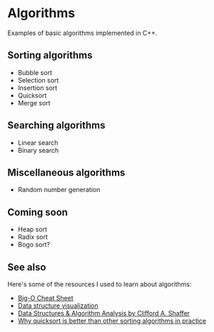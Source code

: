 # Algorithms

Examples of basic algorithms implemented in C++.

## Sorting algorithms
* Bubble sort
* Selection sort
* Insertion sort
* Quicksort
* Merge sort

## Searching algorithms
* Linear search
* Binary search

## Miscellaneous algorithms
* Random number generation

## Coming soon
* Heap sort
* Radix sort
* Bogo sort?

## See also
Here's some of the resources I used to learn about algorithms:
* [Big-O Cheat Sheet](https://www.bigocheatsheet.com/)
* [Data structure visualization](https://www.cs.usfca.edu/~galles/visualization/Algorithms.html)
* [Data Structures & Algorithm Analysis by Clifford A. Shaffer](https://people.cs.vt.edu/shaffer/Book/)
* [Why quicksort is better than other sorting algorithms in practice](https://cs.stackexchange.com/questions/3/why-is-quicksort-better-than-other-sorting-algorithms-in-practice)
